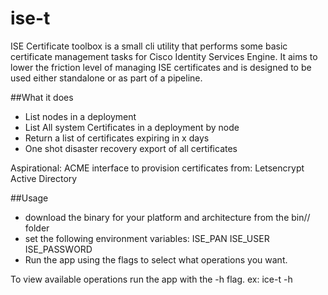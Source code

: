 # ise-t
ISE Certificate toolbox is a small cli utility that performs some basic certificate management tasks for Cisco Identity Services Engine.  It aims to lower the friction level of managing ISE certificates and is designed to be used either standalone or as part of a pipeline.

##What it does

- List nodes in a deployment
- List All system Certificates in a deployment by node
- Return a list of certificates expiring in x days
- One shot disaster recovery export of all certificates

Aspirational: ACME interface to provision certificates from:
    Letsencrypt
    Active Directory


##Usage
- download the binary for your platform and architecture from the bin/<platform>/<arcitecture> folder
- set the following environment variables:
    ISE_PAN
    ISE_USER
    ISE_PASSWORD
- Run the app using the flags to select what operations you want.

To view available operations run the app with the -h flag.
ex:  ice-t -h

